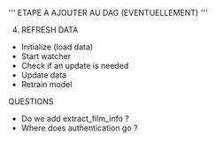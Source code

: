 '''
ETAPE A AJOUTER AU DAG (EVENTUELLEMENT)
'''

4. REFRESH DATA
- Initialize (load data)
- Start watcher
- Check if an update is needed
- Update data
- Retrain model


QUESTIONS
- Do we add extract_film_info ?
- Where does authentication go ?